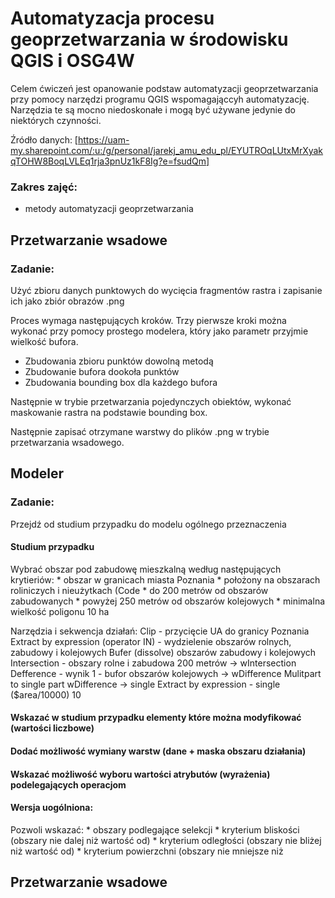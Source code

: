 # Automatyzacja procesu geoprzetwarzania w środowisku QGIS i OSG4W

Celem ćwiczeń jest opanowanie podstaw automatyzacji geoprzetwarzania przy pomocy narzędzi programu QGIS wspomagająccyh automatyzację. Narzędzia te są mocno niedoskonałe i mogą być używane jedynie do niektórych czynności. 

Źródło danych: [https://uam-my.sharepoint.com/:u:/g/personal/jarekj_amu_edu_pl/EYUTROqLUtxMrXyakqTOHW8BoqLVLEq1rja3pnUz1kF8Ig?e=fsudQm]

### Zakres zajęć:
* metody automatyzacji geoprzetwarzania

## Przetwarzanie wsadowe

### Zadanie:
Użyć zbioru danych punktowych do wycięcia fragmentów rastra i zapisanie ich jako zbiór obrazów .png

Proces wymaga następujących kroków. Trzy pierwsze kroki można wykonać przy pomocy prostego modelera, który jako parametr przyjmie wielkość bufora.

* Zbudowania zbioru punktów dowolną metodą
* Zbudowanie bufora dookoła punktów
* Zbudowania bounding box dla każdego bufora

Następnie w trybie przetwarzania pojedynczych obiektów, wykonać maskowanie rastra na podstawie bounding box. 

Następnie zapisać otrzymane warstwy do plików .png w trybie przetwarzania wsadowego.

## Modeler

### Zadanie:
Przejdź od studium przypadku do modelu ogólnego przeznaczenia

#### Studium przypadku

Wybrać obszar pod zabudowę mieszkalną według następujących krytieriów:
       * obszar w granicach miasta Poznania
       * położony na obszarach roliniczych i nieużytkach (Code
       * do 200 metrów od obszarów zabudowanych
       * powyżej 250 metrów od obszarów kolejowych
       * minimalna wielkość poligonu 10 ha
      
Narzędzia i sekwencja działań:
Clip - przycięcie UA do granicy Poznania
Extract by expression (operator IN) - wydzielenie obszarów rolnych, zabudowy i kolejowych
Bufer (dissolve) obszarów zabudowy i kolejowych
Intersection - obszary rolne i zabudowa 200 metrów -> wIntersection
Defference - wynik 1 - bufor obszarów kolejowych -> wDifference
Mulitpart to single part wDifference -> single
Extract by expression - single ($area/10000) 10

#### Wskazać w studium przypadku elementy które można modyfikować (wartości liczbowe)

#### Dodać możliwość wymiany warstw (dane + maska obszaru działania)

#### Wskazać możliwość wyboru wartości atrybutów (wyrażenia) podelegających operacjom

#### Wersja uogólniona:
Pozwoli wskazać:
        * obszary podlegające selekcji
        * kryterium bliskości (obszary nie dalej niż wartość od)
        * kryterium odległości (obszary nie bliżej niż wartość od)
        * kryterium powierzchni (obszary nie mniejsze niż


## Przetwarzanie wsadowe











